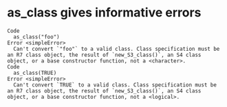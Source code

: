 # as_class gives informative errors

    Code
      as_class("foo")
    Error <simpleError>
      Can't convert `"foo"` to a valid class. Class specification must be an R7 class object, the result of `new_S3_class()`, an S4 class object, or a base constructor function, not a <character>.
    Code
      as_class(TRUE)
    Error <simpleError>
      Can't convert `TRUE` to a valid class. Class specification must be an R7 class object, the result of `new_S3_class()`, an S4 class object, or a base constructor function, not a <logical>.

